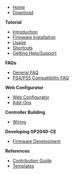 - [Home](README "GP2040-CE | RP2040 Gamepad Firmware Documentation")
- [Download](download "GP2040-CE | Download")

**Tutorial**

- [Introduction](introduction "GP2040-CE | Introduction")
- [Firmware Installation](installation "GP2040-CE | Firmware Installation")
- [Usage](usage "GP2040-CE | Usage")
- [Shortcuts](gp2040-ce-shortcuts "GP2040-CE | Shortcuts")
- [Getting Help/Support](getting-help-support "GP2040-CE | Getting Help")

**FAQs**

- [General FAQ](faq "GP2040-CE | Frequently Asked Questions (FAQ)")
- [PS4/PS5 Compatibility FAQ](faq-ps4-ps5-compatibility "GP2040-CE | PS4-PS5 Compatibility")

**Web Configurator**

- [Web Configurator](web-configurator "GP2040-CE | Web Configurator")
- [Add-Ons](add-ons "GP2040-CE | Web Configurator - Add-ons")

**Controller Building**

- [Wiring](wiring "GP2040-CE | Wiring Guide")

**Developing GP2040-CE**

- [Firmware Development](development "GP2040-CE | Development")

**References**

- [Contribution Guide](contribution-guide "GP2040-CE | Contribution Guide")
- [Templates](templates "GP2040-CE | Templates")
